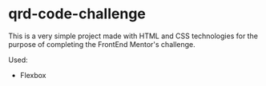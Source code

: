 # qrd-code-challenge

This is a very simple project made with HTML and CSS technologies for the purpose of completing the FrontEnd Mentor's challenge.

Used: 

- Flexbox 
